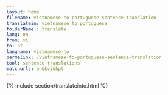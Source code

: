 ```yaml
---
layout: home
fileName: vietnamese-to-portuguese-sentence-translation
translatein: vietnamese_to_portuguese
folderName : translate
lang: en
from: vi
to: pt
langname: vietnamese-to
permalink: /vietnamese-to-portuguese-sentence-translation
tool: sentence-translations
matchurls: en&&vi&&pt
---
```

{% include section/translateinto.html %}
